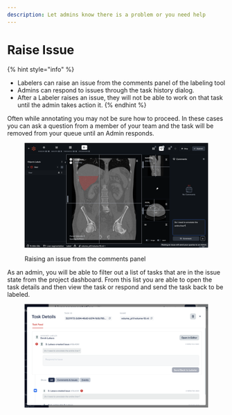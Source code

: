 ```yaml
---
description: Let admins know there is a problem or you need help
---
```


# Raise Issue

{% hint style="info" %}
* Labelers can raise an issue from the comments panel of the labeling tool
* Admins can respond to issues through the task history dialog.
* After a Labeler raises an issue, they will not be able to work on that task until the admin takes action it.
{% endhint %}

Often while annotating you may not be sure how to proceed. In these cases you can ask a question from a member of your team and the task will be removed from your queue until an Admin responds.

<figure><img src="../.gitbook/assets/image (1) (1).png" alt=""><figcaption><p>Raising an issue from the comments panel</p></figcaption></figure>

As an admin, you will be able to filter out a list of tasks that are in the issue state from the project dashboard. From this list you are able to open the task details and then view the task or respond and send the task back to be labeled.&#x20;

<figure><img src="../.gitbook/assets/image (9).png" alt=""><figcaption></figcaption></figure>

